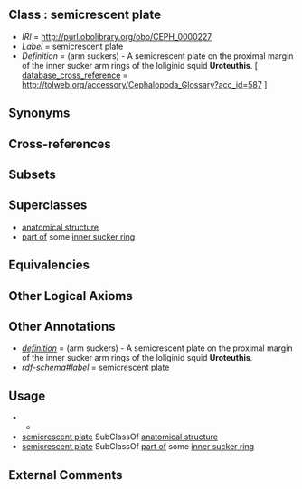 
## Class : semicrescent plate

 * *IRI* = http://purl.obolibrary.org/obo/CEPH_0000227
 * *Label* = semicrescent plate
 * *Definition* = (arm suckers) - A semicrescent plate on the proximal margin of the inner sucker arm rings of the loliginid squid <strong>Uroteuthis</strong>. [ [database_cross_reference](../../ef/oboInOwl#hasDbXref.md) = http://tolweb.org/accessory/Cephalopoda_Glossary?acc_id=587 ]

## Synonyms


## Cross-references


## Subsets


## Superclasses

 * [anatomical structure](../../UBERON/61/UBERON_0000061.md)
 * [part of](../../BFO/50/BFO_0000050.md) some [inner sucker ring](../../CEPH/20/CEPH_0001020.md)

## Equivalencies


## Other Logical Axioms


## Other Annotations

 * *[definition](../../IAO/15/IAO_0000115.md)* = (arm suckers) - A semicrescent plate on the proximal margin of the inner sucker arm rings of the loliginid squid <strong>Uroteuthis</strong>.
 * *[rdf-schema#label](../../el/rdf-schema#label.md)* = semicrescent plate

## Usage

 * -
 * [semicrescent plate](../../CEPH/27/CEPH_0000227.md) SubClassOf [anatomical structure](../../UBERON/61/UBERON_0000061.md)
 * [semicrescent plate](../../CEPH/27/CEPH_0000227.md) SubClassOf [part of](../../BFO/50/BFO_0000050.md) some [inner sucker ring](../../CEPH/20/CEPH_0001020.md)

## External Comments

